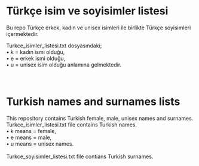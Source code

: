 # Türkçe isim ve soyisimler listesi
Bu repo Türkçe erkek, kadın ve unisex isimleri ile birlikte Türkçe soyisimleri içermektedir.<br>

Turkce_isimler_listesi.txt dosyasındaki;<br>
• k = kadın ismi olduğu,<br>
• e = erkek ismi olduğu,<br>
• u = unisex isim olduğu anlamına gelmektedir.
<br><br><br>


# Turkish names and surnames lists
This repository contains Turkish female, male, unisex names and surnames.<br>
Turkce_isimler_listesi.txt file contains Turkish names. <br>
• k means = female,<br>
• e means = male,<br>
• u means = unisex names.<br>
<br>
Turkce_soyisimler_listesi.txt file contians Turkish surnames.
